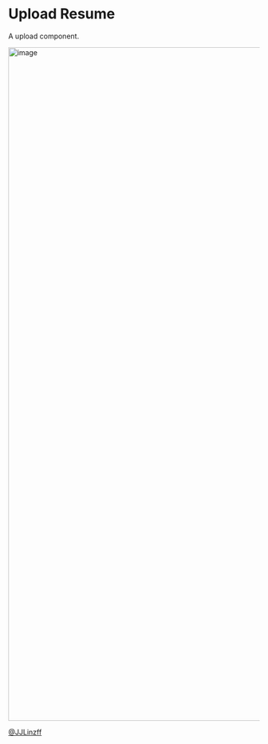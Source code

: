 # Upload Resume

A upload component.

<img width="2559" height="1347" alt="image" src="https://github.com/user-attachments/assets/cba7bac8-faca-46bc-ac2a-c95fbe64c7fe" />

[@JJLinzff](https://github.com/JJLinzff)
